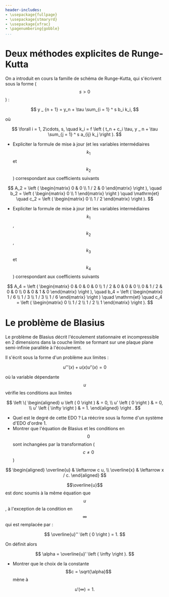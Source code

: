 ```yaml
---
header-includes:
- \usepackage{fullpage}
- \usepackage{stmaryrd}
- \usepackage{xfrac}
- \pagenumbering{gobble}
...
```


# Deux méthodes explicites de Runge-Kutta

On a introduit en cours la famille de schéma de Runge-Kutta, qui s'écrivent sous la forme ($$s > 0$$) :

$$
y _ {n + 1} = y_n + \tau \sum_{i = 1} ^ s b_i k_i,
$$

où

$$
\forall i = 1, 2\cdots, s, \quad k_i = f \left ( t_n + c_i \tau, y _ n + \tau \sum_{j = 1} ^ s a_{ij} k_j \right ).
$$

* Expliciter la formule de mise à jour (et les variables intermédiaires $$k_1$$ et $$k_2$$) correspondant aux coefficients suivants

$$
A_2 = \left ( \begin{matrix}
0 & 0 \\
1 / 2 & 0
\end{matrix} \right ), \quad b_2 = \left ( \begin{matrix}
0 \\
1
\end{matrix} \right )
\quad \mathrm{et}
\quad c_2 = \left ( \begin{matrix}
0 \\
1 / 2
\end{matrix} \right ).
$$

* Expliciter la formule de mise à jour (et les variables intermédiaires $$k_1$$, $$k_2$$, $$k_3$$ et $$k_4$$) correspondant aux coefficients suivants

$$
A_4 = \left ( \begin{matrix}
0 & 0 & 0 & 0 \\
1 / 2 & 0 & 0 & 0 \\
0 & 1 / 2 & 0 & 0 \\
0 & 0 & 1 & 0
\end{matrix} \right ), \quad b_4 = \left ( \begin{matrix}
1 / 6 \\
1 / 3 \\
1 / 3 \\
1 / 6
\end{matrix} \right )
\quad \mathrm{et}
\quad c_4 = \left ( \begin{matrix}
0 \\
1 / 2 \\
1 / 2 \\
1
\end{matrix} \right ).
$$

# Le problème de Blasius

Le problème de Blasius décrit l'écoulement stationnaire et incompressible en 2 dimensions dans la couche limite se formant sur une plaque plane semi-infinie parallèle à l'écoulement.

Il s'écrit sous la forme d'un problème aux limites :

$$
u''' \left ( x \right ) + u \left ( x \right ) u'' \left ( x \right ) = 0
$$

où la variable dépendante $$u$$ vérifie les conditions aux limites

$$
\left \{ \begin{aligned}
u \left ( 0 \right ) & = 0, \\
u' \left ( 0 \right ) & = 0, \\
u' \left ( \infty \right ) & = 1.
\end{aligned} \right .
$$

* Quel est le degré de cette EDO ? La réécrire sous la forme d'un système d'EDO d'ordre 1.
* Montrer que l'équation de Blasius et les conditions en $$0$$ sont inchangées par la transformation ($$c \ne 0$$)

$$
\begin{aligned}
\overline{u} & \leftarrow c u, \\
\overline{x} & \leftarrow x / c.
\end{aligned}
$$

$$\overline{u}$$ est donc soumis à la même équation que $$u$$, à l'exception de la condition en $$\infty$$ qui est remplacée par :

$$
\overline{u}'' \left ( 0 \right ) = 1.
$$

On définit alors

$$
\alpha = \overline{u}' \left ( \infty \right ).
$$

* Montrer que le choix de la constante $$c = \sqrt{\alpha}$$ mène à

$$
u' \left ( \infty \right ) = 1.
$$


